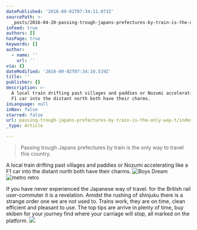 ```yaml
---
datePublished: '2016-09-02T07:34:11.073Z'
sourcePath: >-
  _posts/2016-04-20-passing-trough-japans-prefectures-by-train-is-the-only-way-t.md
inFeed: true
authors: []
hasPage: true
keywords: []
author:
  - name: ''
    url: ''
via: {}
dateModified: '2016-09-02T07:34:10.519Z'
title: ''
publisher: {}
description: >-
  A local train drifting past villages and paddies or Nozumi accelerating like a
  F1 car into the distant north both have their charms.
inLanguage: null
inNav: false
starred: false
url: passing-trough-japans-prefectures-by-train-is-the-only-way-t/index.html
_type: Article

---
```

> Passing trough Japans prefectures by train is the only way to travel this country.

A local train drifting past villages and paddies or Nozumi accelerating like a F1 car into the distant north both have their charms.
![Boys Dream](https://the-grid-user-content.s3-us-west-2.amazonaws.com/8a9afa91-cf2a-46df-9435-cdf75cada67f.jpg)
![ metro retro](https://s3-us-west-2.amazonaws.com/the-grid-img/p/e949303183c11cc8aa7d936f861901dc40066c32.jpg)

If you have never experienced the Japanese way of travel. for the British rail user-commuter it is a revelation. Amidst the rushing of shinjuku there is a strange order one we are not used to. Trains work, they are on time, clean efficient and pleasant to use. The top tips are arrive in plenty of time, buy ekiben for your journey find where your carriage will stop, all marked on the platform.
![](https://the-grid-user-content.s3-us-west-2.amazonaws.com/ddf3abfa-5408-498e-8d06-05f7e02c57a9.jpg)